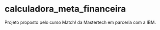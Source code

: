 # calculadora_meta_financeira
Projeto proposto pelo curso Match! da Mastertech em parceria com a IBM.
